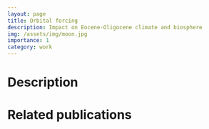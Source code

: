 ```yaml
---
layout: page
title: Orbital forcing
description: Impact on Eocene-Oligocene climate and biosphere
img: /assets/img/moon.jpg
importance: 1
category: work
---
```



# Description

# Related publications

